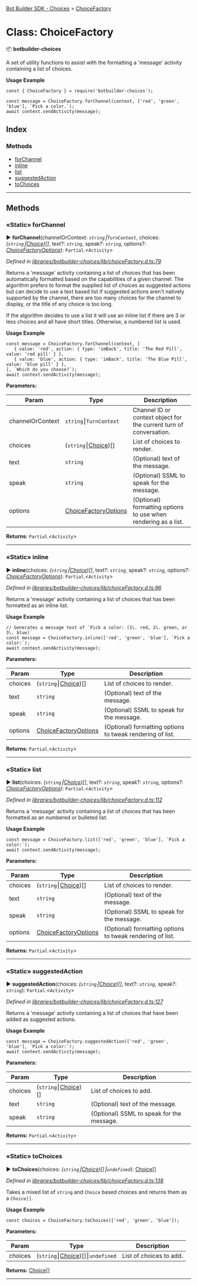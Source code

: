 [Bot Builder SDK - Choices](../README.md) > [ChoiceFactory](../classes/botbuilder_choices.choicefactory.md)



# Class: ChoiceFactory


:package: **botbuilder-choices**

A set of utility functions to assist with the formatting a 'message' activity containing a list of choices.

**Usage Example**

    const { ChoiceFactory } = require('botbuilder-choices');

    const message = ChoiceFactory.forChannel(context, ['red', 'green', 'blue'], `Pick a color.`);
    await context.sendActivity(message);

## Index

### Methods

* [forChannel](botbuilder_choices.choicefactory.md#forchannel)
* [inline](botbuilder_choices.choicefactory.md#inline)
* [list](botbuilder_choices.choicefactory.md#list)
* [suggestedAction](botbuilder_choices.choicefactory.md#suggestedaction)
* [toChoices](botbuilder_choices.choicefactory.md#tochoices)



---
## Methods
<a id="forchannel"></a>

### «Static» forChannel

► **forChannel**(channelOrContext: *`string`⎮`TurnContext`*, choices: *(`string`⎮[Choice](../interfaces/botbuilder_choices.choice.md))[]*, text?: *`string`*, speak?: *`string`*, options?: *[ChoiceFactoryOptions](../interfaces/botbuilder_choices.choicefactoryoptions.md)*): `Partial`.<`Activity`>



*Defined in [libraries/botbuilder-choices/lib/choiceFactory.d.ts:79](https://github.com/Microsoft/botbuilder-js/blob/fbf16f5/libraries/botbuilder-choices/lib/choiceFactory.d.ts#L79)*



Returns a 'message' activity containing a list of choices that has been automatically formatted based on the capabilities of a given channel. The algorithm prefers to format the supplied list of choices as suggested actions but can decide to use a text based list if suggested actions aren't natively supported by the channel, there are too many choices for the channel to display, or the title of any choice is too long.

If the algorithm decides to use a list it will use an inline list if there are 3 or less choices and all have short titles. Otherwise, a numbered list is used.

**Usage Example**

    const message = ChoiceFactory.forChannel(context, [
       { value: 'red', action: { type: 'imBack', title: 'The Red Pill', value: 'red pill' } },
       { value: 'blue', action: { type: 'imBack', title: 'The Blue Pill', value: 'blue pill' } },
    ], `Which do you choose?`);
    await context.sendActivity(message);


**Parameters:**

| Param | Type | Description |
| ------ | ------ | ------ |
| channelOrContext | `string`⎮`TurnContext`   |  Channel ID or context object for the current turn of conversation. |
| choices | (`string`⎮[Choice](../interfaces/botbuilder_choices.choice.md))[]   |  List of choices to render. |
| text | `string`   |  (Optional) text of the message. |
| speak | `string`   |  (Optional) SSML to speak for the message. |
| options | [ChoiceFactoryOptions](../interfaces/botbuilder_choices.choicefactoryoptions.md)   |  (Optional) formatting options to use when rendering as a list. |





**Returns:** `Partial`.<`Activity`>





___

<a id="inline"></a>

### «Static» inline

► **inline**(choices: *(`string`⎮[Choice](../interfaces/botbuilder_choices.choice.md))[]*, text?: *`string`*, speak?: *`string`*, options?: *[ChoiceFactoryOptions](../interfaces/botbuilder_choices.choicefactoryoptions.md)*): `Partial`.<`Activity`>



*Defined in [libraries/botbuilder-choices/lib/choiceFactory.d.ts:96](https://github.com/Microsoft/botbuilder-js/blob/fbf16f5/libraries/botbuilder-choices/lib/choiceFactory.d.ts#L96)*



Returns a 'message' activity containing a list of choices that has been formatted as an inline list.

**Usage Example**

    // Generates a message text of `Pick a color: (1\. red, 2\. green, or 3\. blue)`
    const message = ChoiceFactory.inline(['red', 'green', 'blue'], `Pick a color:`);
    await context.sendActivity(message);


**Parameters:**

| Param | Type | Description |
| ------ | ------ | ------ |
| choices | (`string`⎮[Choice](../interfaces/botbuilder_choices.choice.md))[]   |  List of choices to render. |
| text | `string`   |  (Optional) text of the message. |
| speak | `string`   |  (Optional) SSML to speak for the message. |
| options | [ChoiceFactoryOptions](../interfaces/botbuilder_choices.choicefactoryoptions.md)   |  (Optional) formatting options to tweak rendering of list. |





**Returns:** `Partial`.<`Activity`>





___

<a id="list"></a>

### «Static» list

► **list**(choices: *(`string`⎮[Choice](../interfaces/botbuilder_choices.choice.md))[]*, text?: *`string`*, speak?: *`string`*, options?: *[ChoiceFactoryOptions](../interfaces/botbuilder_choices.choicefactoryoptions.md)*): `Partial`.<`Activity`>



*Defined in [libraries/botbuilder-choices/lib/choiceFactory.d.ts:112](https://github.com/Microsoft/botbuilder-js/blob/fbf16f5/libraries/botbuilder-choices/lib/choiceFactory.d.ts#L112)*



Returns a 'message' activity containing a list of choices that has been formatted as an numbered or bulleted list.

**Usage Example**

    const message = ChoiceFactory.list(['red', 'green', 'blue'], `Pick a color:`);
    await context.sendActivity(message);


**Parameters:**

| Param | Type | Description |
| ------ | ------ | ------ |
| choices | (`string`⎮[Choice](../interfaces/botbuilder_choices.choice.md))[]   |  List of choices to render. |
| text | `string`   |  (Optional) text of the message. |
| speak | `string`   |  (Optional) SSML to speak for the message. |
| options | [ChoiceFactoryOptions](../interfaces/botbuilder_choices.choicefactoryoptions.md)   |  (Optional) formatting options to tweak rendering of list. |





**Returns:** `Partial`.<`Activity`>





___

<a id="suggestedaction"></a>

### «Static» suggestedAction

► **suggestedAction**(choices: *(`string`⎮[Choice](../interfaces/botbuilder_choices.choice.md))[]*, text?: *`string`*, speak?: *`string`*): `Partial`.<`Activity`>



*Defined in [libraries/botbuilder-choices/lib/choiceFactory.d.ts:127](https://github.com/Microsoft/botbuilder-js/blob/fbf16f5/libraries/botbuilder-choices/lib/choiceFactory.d.ts#L127)*



Returns a 'message' activity containing a list of choices that have been added as suggested actions.

**Usage Example**

    const message = ChoiceFactory.suggestedAction(['red', 'green', 'blue'], `Pick a color:`);
    await context.sendActivity(message);


**Parameters:**

| Param | Type | Description |
| ------ | ------ | ------ |
| choices | (`string`⎮[Choice](../interfaces/botbuilder_choices.choice.md))[]   |  List of choices to add. |
| text | `string`   |  (Optional) text of the message. |
| speak | `string`   |  (Optional) SSML to speak for the message. |





**Returns:** `Partial`.<`Activity`>





___

<a id="tochoices"></a>

### «Static» toChoices

► **toChoices**(choices: *(`string`⎮[Choice](../interfaces/botbuilder_choices.choice.md))[]⎮`undefined`*): [Choice](../interfaces/botbuilder_choices.choice.md)[]



*Defined in [libraries/botbuilder-choices/lib/choiceFactory.d.ts:138](https://github.com/Microsoft/botbuilder-js/blob/fbf16f5/libraries/botbuilder-choices/lib/choiceFactory.d.ts#L138)*



Takes a mixed list of `string` and `Choice` based choices and returns them as a `Choice[]`.

**Usage Example**

    const choices = ChoiceFactory.toChoices(['red', 'green', 'blue']);


**Parameters:**

| Param | Type | Description |
| ------ | ------ | ------ |
| choices | (`string`⎮[Choice](../interfaces/botbuilder_choices.choice.md))[]⎮`undefined`   |  List of choices to add. |





**Returns:** [Choice](../interfaces/botbuilder_choices.choice.md)[]





___


